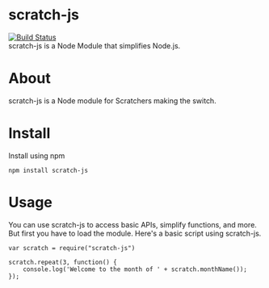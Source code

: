 # scratch-js
[![Build Status](https://travis-ci.org/chikadi/scratch-js.svg?branch=master)](https://travis-ci.org/chikadi/scratch-js)  
scratch-js is a Node Module that simplifies Node.js.
# About
scratch-js is a Node module for Scratchers making the switch.

# Install
Install using npm
```
npm install scratch-js
```

# Usage
You can use scratch-js to access basic APIs, simplify functions, and more. But first you have to load the module.
Here's a basic script using scratch-js.
```
var scratch = require("scratch-js")

scratch.repeat(3, function() {
    console.log('Welcome to the month of ' + scratch.monthName());
});
```
